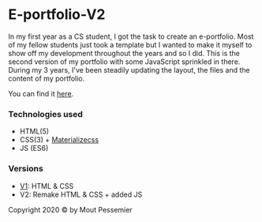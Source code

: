 # E-portfolio-V2

In my first year as a CS student, I got the task to create an e-portfolio. Most of my fellow students just took a template but I wanted to make it myself to show off my development throughout the years and so I did. This is the second version of my portfolio with some JavaScript sprinkled in there. During my 3 years, I've been steadily updating the layout, the files and the content of my portfolio.

You can find it [here](https://users.hogent.be/~750076mp).

### Technologies used

- HTML(5)
- CSS(3) + [Materializecss](https://materializecss.com/)
- JS (ES6)

### Versions

- [V1](https://github.com/MoutPessemier/E-PortfolioV1): HTML & CSS
- V2: Remake HTML & CSS + added JS

Copyright 2020 &copy; by Mout Pessemier
